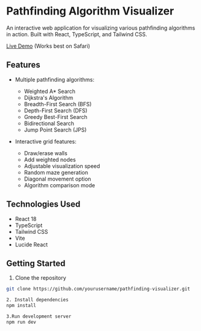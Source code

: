 # Pathfinding Algorithm Visualizer

An interactive web application for visualizing various pathfinding algorithms in action. Built with React, TypeScript, and Tailwind CSS.

[Live Demo](https://comforting-parfait-86ac56.netlify.app)   (Works best on Safari)




## Features

- Multiple pathfinding algorithms:
  - Weighted A* Search
  - Dijkstra's Algorithm
  - Breadth-First Search (BFS)
  - Depth-First Search (DFS)
  - Greedy Best-First Search
  - Bidirectional Search
  - Jump Point Search (JPS)

- Interactive grid features:
  - Draw/erase walls
  - Add weighted nodes
  - Adjustable visualization speed
  - Random maze generation
  - Diagonal movement option
  - Algorithm comparison mode

## Technologies Used

- React 18
- TypeScript
- Tailwind CSS
- Vite
- Lucide React

## Getting Started

1. Clone the repository
```bash
git clone https://github.com/yourusername/pathfinding-visualizer.git

2. Install dependencies
npm install

3.Run development server
npm run dev
